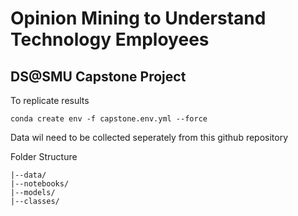 # Opinion Mining to Understand Technology Employees
## DS@SMU Capstone Project

To replicate results
```
conda create env -f capstone.env.yml --force
```

Data wil need to be collected seperately from this github repository

Folder Structure
```
|--data/
|--notebooks/
|--models/
|--classes/